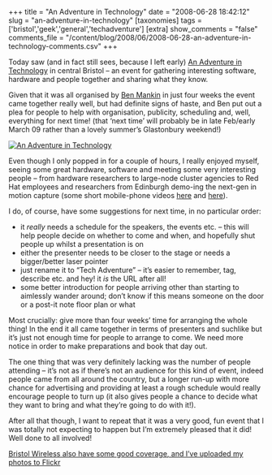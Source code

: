 +++
title = "An Adventure in Technology"
date = "2008-06-28 18:42:12"
slug = "an-adventure-in-technology"
[taxonomies]
tags = ['bristol','geek','general','techadventure']
[extra]
show_comments = "false"
comments_file = "/content/blog/2008/06/2008-06-28-an-adventure-in-technology-comments.csv"
+++

Today saw (and in fact still sees, because I left early) [An Adventure in Technology](http://www.techadventure.org/) in central Bristol – an event for gathering interesting software, hardware and people together and sharing what they know.

Given that it was all organised by [Ben Mankin](http://www.anarres.org/) in just four weeks the event came together really well, but had definite signs of haste, and Ben put out a plea for people to help with organisation, publicity, scheduling and, well, everything for next time! (that ‘next time’ will probably be in late Feb/early March 09 rather than a lovely summer’s Glastonbury weekend!)

[![An Adventure in Technology](http://farm4.static.flickr.com/3137/2618806750_327d30a28e_m.jpg)](http://www.flickr.com/photos/pip/2618806750/ "An Adventure in Technology by Pip, on Flickr")

Even though I only popped in for a couple of hours, I really enjoyed myself, seeing some great hardware, software and meeting some very interesting people – from hardware researchers to large-node cluster agencies to Red Hat employees and researchers from Edinburgh demo-ing the next-gen in motion capture (some short mobile-phone videos [here](http://www.youtube.com/watch?v=gXMlwEf_jL4) and [here](http://www.youtube.com/watch?v=zjIq6aW5oUo&feature=user)).

I do, of course, have some suggestions for next time, in no particular order:

- it *really* needs a schedule for the speakers, the events etc. – this will help people decide on whether to come and when, and hopefully shut people up whilst a presentation is on
- either the presenter needs to be closer to the stage or needs a bigger/better laser pointer
- just rename it to “Tech Adventure” – it’s easier to remember, tag, describe etc. and hey! it *is* the URL after all!
- some better introduction for people arriving other than starting to aimlessly wander around; don’t know if this means someone on the door or a post-it note floor plan or what

Most crucially: give more than four weeks’ time for arranging the whole thing! In the end it all came together in terms of presenters and suchlike but it’s just not enough time for people to arrange to come. We need more notice in order to make preparations and book that day out.

The one thing that was very definitely lacking was the number of people attending – it’s not as if there’s not an audience for this kind of event, indeed people came from all around the country, but a longer run-up with more chance for advertising and providing at least a rough schedule would really encourage people to turn up (it also gives people a chance to decide what they want to bring and what they’re going to do with it!).

After all that though, I want to repeat that it was a very good, fun event that I was totally not expecting to happen but I’m extremely pleased that it did! Well done to all involved!

 <ins>Bristol Wireless also have [some good coverage](http://www.bristolwireless.net/news/?p=412), and I’ve uploaded [my photos to Flickr](http://www.flickr.com/photos/pip/sets/72157605861093412/)</ins>

